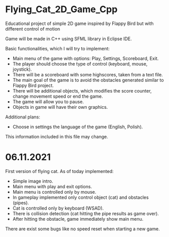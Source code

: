 # Flying_Cat_2D_Game_Cpp

Educational project of simple 2D game inspired by Flappy Bird but with different control of motion

Game will be made in C++ using SFML library in Eclipse IDE.

Basic functionalities, which I will try to implement:
- Main menu of the game with options: Play, Settings, Scoreboard, Exit.
- The player should choose the type of control (keyboard, mouse, joystick).
- There will be a scoreboard with some highscores, taken from a text file.
- The main goal of the game is to avoid the obstacles generated similar to Flappy Bird project.
- There will be additional objects, which modifies the score counter, change movement speed or end the game.
- The game will allow you to pause.
- Objects in game will have their own graphics.

Additional plans:
- Choose in settings the language of the game (English, Polish).

This information included in this file may change.

# 06.11.2021

First version of flying cat. As of today implemented:
- Simple image intro.
- Main menu with play and exit options.
- Main menu is controlled only by mouse.
- In gameplay implemented only control object (cat) and obstacles (pipes).
- Cat is controlled only by keyboard (WSAD).
- There is collision detection (cat hitting the pipe results as game over).
- After hitting the obstacle, game immediately show main menu.

There are exist some bugs like no speed reset when starting a new game.
